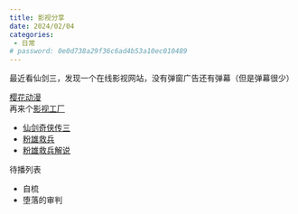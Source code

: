 ```yaml
---
title: 影视分享
date: 2024/02/04
categories:
 - 日常
# password: 0e0d738a29f36c6ad4b53a10ec010489
---
```

最近看仙剑三，发现一个在线影视网站，没有弹窗广告还有弹幕（但是弹幕很少）

[樱花动漫](https://www.yhluoxu.com/)<br/>
再来个[影视工厂](https://ysgcfun.com/)


- [仙剑奇侠传三](https://www.yhluoxu.com/dmdetail/eva8H.html)
- [粉雄救兵](https://www.acfun.cn/v/ac41842060_1?shareUid=28062935)
- [粉雄救兵解说](https://www.bilibili.com/video/BV1eU4y1T7D3)

待播列表
- 自梳
- 堕落的审判